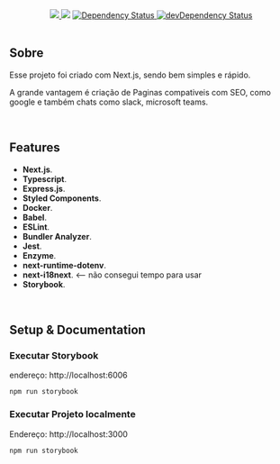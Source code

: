 
<div align="center">
  <!-- CodeClimate -->
  <a href="https://codeclimate.com/github/pankod/next-boilerplate/maintainability">
    <img src="https://api.codeclimate.com/v1/badges/077c02d5cb9ec7d8a654/maintainability" />
  </a>
  <!-- TestCoverage -->
  <a href="https://codeclimate.com/github/pankod/next-boilerplate/test_coverage"><img src="https://api.codeclimate.com/v1/badges/077c02d5cb9ec7d8a654/test_coverage" /></a>
  <!-- Dependency Status -->
  <a href="https://david-dm.org/pankod/next-boilerplate">
    <img src="https://david-dm.org/pankod/next-boilerplate.svg" alt="Dependency Status" />
  </a>
  <!-- devDependency Status -->
  <a href="https://david-dm.org/pankod/next-boilerplate#info=devDependencies"> 
    <img src="https://david-dm.org/pankod/next-boilerplate/dev-status.svg" alt="devDependency Status" />
  </a>
</div>

<br/>



## Sobre

Esse projeto foi criado com Next.js, sendo bem simples e rápido.

A grande vantagem é criação de Paginas compativeis com SEO, como google e também chats como slack, microsoft teams.


<br/>

## Features

* **Next.js**.
* **Typescript**.
* **Express.js**.
* **Styled Components**.
* **Docker**.
* **Babel**.
* **ESLint**.
* **Bundler Analyzer**.
* **Jest**.
* **Enzyme**.
* **next-runtime-dotenv**.
* **next-i18next**. <-- não consegui tempo para usar
* **Storybook**.

<br/>


## Setup & Documentation

### Executar Storybook
endereço: http://localhost:6006
````
npm run storybook
````

### Executar Projeto localmente

Endereço: http://localhost:3000 
````
npm run storybook
````

